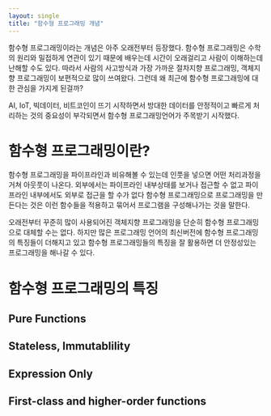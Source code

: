 ```yaml
---
layout: single
title: "함수형 프로그래밍 개념"
---
```


함수형 프로그래밍이라는 개념은 아주 오래전부터 등장했다. 함수형 프로그래밍은 수학의 원리와 밀접하게 연관이 있기 때문에 배우는데 시간이 오래걸리고 사람이 이해하는데 난해할 수도 있다.
따라서 사람의 사고방식과 가장 가까운 절차지향 프로그래밍, 객체지향 프로그래밍이 보편적으로 많이 쓰여왔다. 
그런데 왜 최근에 함수형 프로그래밍에 대한 관심을 가지게 된걸까?

AI, IoT, 빅데이터, 비트코인이 뜨기 시작하면서 방대한 데이터를 안정적이고 빠르게 처리하는 것의 중요성이 부각되면서 함수형 프로그래밍언어가 주목받기 시작했다.

# 함수형 프로그래밍이란?
함수형 프로그래밍을 파이프라인과 비유해볼 수 있는데 인풋을 넣으면 어떤 처리과정을 거쳐 아웃풋이 나온다. 외부에서는 파이프라인 내부상태를 보거나 접근할 수 없고 파이프라인 내부에서도 외부로 접근을 할 수가 없다
함수형 프로그래밍으로 프로그래밍을 만든다는 것은 이런 함수들을 적용하고 묶어서 프로그램을 구성해나가는 것을 말한다.

오래전부터 꾸준히 많이 사용되어진 객체지향 프로그래밍을 단순히 함수형 프로그래밍으로 대체할 수는 없다. 
하지만 많은 프로그래밍 언어의 최신버전에 함수형 프로그래밍의 특징들이 더해지고 있고 함수형 프로그래밍들의 특징을 잘 활용하면 더 안정성있는 프로그래밍을 해나갈 수 있다.

# 함수형 프로그래밍의 특징
## Pure Functions
## Stateless, Immutablility
## Expression Only
## First-class and higher-order functions
